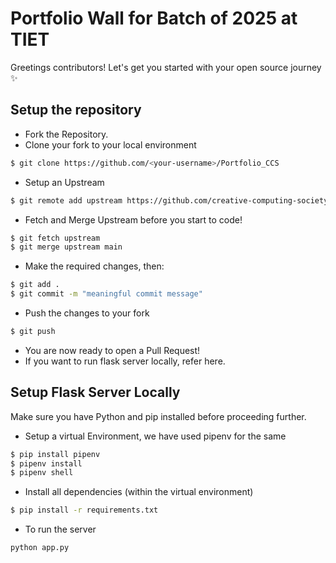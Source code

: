 # Portfolio Wall for Batch of 2025 at TIET
Greetings contributors! Let's get you started with your open source journey ✨

## Setup the repository <br>


   - Fork the Repository.
   - Clone your fork to your local environment
   ```bash
   $ git clone https://github.com/<your-username>/Portfolio_CCS 
   ```
   - Setup an Upstream
   ```bash
   $ git remote add upstream https://github.com/creative-computing-society/Portfolio_CCS
   ```
   - Fetch and Merge Upstream before you start to code!
   ```bash
   $ git fetch upstream
   $ git merge upstream main
   ```
   - Make the required changes, then:
   ```bash
   $ git add .
   $ git commit -m "meaningful commit message"
   ```
   - Push the changes to your fork
   ```bash
   $ git push
   ```
   - You are now ready to open a Pull Request!
   - If you want to run flask server locally, refer here.
## Setup Flask Server Locally
   Make sure you have Python and pip installed before proceeding further.
   - Setup a virtual Environment, we have used pipenv for the same
   ```bash
   $ pip install pipenv
   $ pipenv install
   $ pipenv shell
   ```
   - Install all dependencies (within the virtual environment)
   ```bash
   $ pip install -r requirements.txt
   ```
   - To run the server 
   ```bash
   python app.py 
   ```
